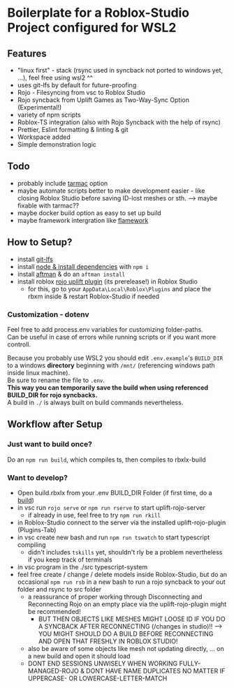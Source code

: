# Boilerplate for a Roblox-Studio Project configured for WSL2

## Features

-   "linux first" - stack (rsync used in syncback not ported to windows yet, ...), feel free using wsl2 ^^
-   uses git-lfs by default for future-proofing
-   Rojo - Filesyncing from vsc to Roblox Studio
-   Rojo syncback from Uplift Games as Two-Way-Sync Option (Experimental!)
-   variety of npm scripts
-   Roblox-TS integration (also with Rojo Syncback with the help of rsync)
-   Prettier, Eslint formatting & linting & git
-   Workspace added
-   Simple demonstration logic

## Todo

-   probably include [tarmac](https://github.com/rojo-rbx/tarmac) option
-   maybe automate scripts better to make development easier - like closing Roblox Studio before saving ID-lost meshes or sth. --> maybe fixable with tarmac??
-   maybe docker build option as easy to set up build
-   maybe framework intergration like [flamework](https://devforum.roblox.com/t/roblox-ts-tutorial-roblox-ts-and-flamework-introduction/1937537)

## How to Setup?

-   install [git-lfs](https://github.com/git-lfs/git-lfs/wiki/Installation)
-   install [node & install dependencies](https://docs.npmjs.com/downloading-and-installing-node-js-and-npm) with `npm i`
-   install [aftman](https://github.com/LPGhatguy/aftman) & do an `aftman install`
-   install roblox [rojo uplift plugin](https://github.com/UpliftGames/rojo/releases/download/v7.4.0-uplift.syncback.rc.14/Rojo.rbxm) (its prerelease!) in Roblox Studio
    -   for this, go to your `AppData\Local\Roblox\Plugins` and place the rbxm inside & restart Roblox-Studio if needed

### Customization - dotenv

Feel free to add process.env variables for customizing folder-paths.\
Can be useful in case of errors while running scripts or if you want more controll.

Because you probably use WSL2 you should edit `.env.example`'s `BUILD_DIR` to a windows **directory** beginning with `/mnt/` (referencing windows path inside linux machine).\
Be sure to rename the file to `.env`.\
**This way you can temporarily save the build when using referenced BUILD_DIR for rojo syncbacks.**\
A build in `./` is always built on build commands nevertheless.

## Workflow after Setup

### Just want to build once?

Do an `npm run build`, which compiles ts, then compiles to rbxlx-build

### Want to develop?

-   Open build.rbxlx from your .env BUILD_DIR Folder (if first time, do a [build](#just-want-to-build-once))
-   in vsc run `rojo serve` or `npm run rserve` to start uplift-rojo-server
    -   if already in use, feel free to try `npm run rkill`
-   in Roblox-Studio connect to the server via the installed uplift-rojo-plugin (Plugins-Tab)
-   in vsc create new bash and run `npm run tswatch` to start typescript compiling
    -   didn't includes `tskills` yet, shouldn't rly be a problem nevertheless if you keep track of terminals
-   in vsc program in the ./src typescript-system
-   feel free create / change / delete models inside Roblox-Studio, but do an occasional `npm run rsb` in a new bash to run a rojo syncback to your out folder and rsync to src folder
    -   a reassurance of proper working through Disconnecting and Reconnecting Rojo on an empty place via the uplift-rojo-plugin might be recommended!
        -   BUT THEN OBJECTS LIKE MESHES MIGHT LOOSE ID IF YOU DO A SYNCBACK AFTER RECONNECTING (/changes in studio)!! --> YOU MIGHT SHOULD DO A BUILD BEFORE RECONNECTING AND OPEN THAT FRESHLY IN ROBLOX STUDIO!
    -   also be aware of some objects like mesh not updating directly, ... on a new build and open it should load
    -   DONT END SESSIONS UNWISELY WHEN WORKING FULLY-MANAGED-ROJO & DONT HAVE NAME DUPLICATES NO MATTER IF UPPERCASE- OR LOWERCASE-LETTER-MATCH
